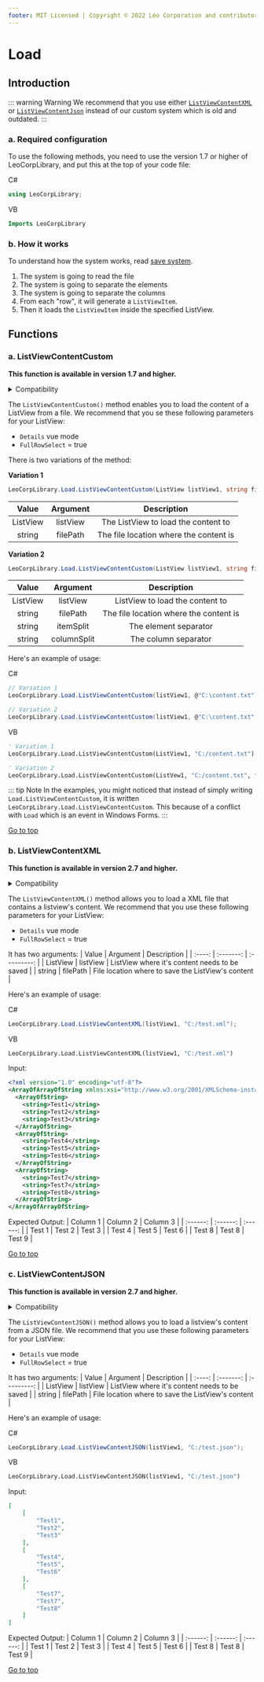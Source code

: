 ```yaml
---
footer: MIT Licensed | Copyright © 2022 Léo Corporation and contributors
---
```

# Load
## Introduction
::: warning Warning
We recommend that you use either [`ListViewContentXML`](#b-listviewcontentxml) or [`ListViewContentJson`](#c-listviewcontentjson) instead of our custom system which is old and outdated.
:::
### a. Required configuration

To use the following methods, you need to use the version 1.7 or higher of LeoCorpLibrary, and put this at the top of your code file:

C#
~~~ cs
using LeoCorpLibrary;
~~~
VB
~~~ vb
Imports LeoCorpLibrary
~~~
### b. How it works
To understand how the system works, read [save system](/save-in-a-file). 

1. The system is going to read the file
2. The system is going to separate the elements
3. The system is going to separate the columns
4. From each "row", it will generate a `ListViewItem`.
5. Then it loads the `ListViewItem` inside the specified ListView.
## Functions
### a. ListViewContentCustom
**This function is available in version 1.7 and higher.**

<details>
<summary>Compatibility</summary>

| Frameworks | LeoCorpLibrary | LeoCorpLibrary.Core |
| :-----: | :----------------: | :---------------------: |
| .NET 6 | ✔ | ❌ |
| .NET 5 | ✔ | ❌ |
| .NET Core 3.1 | ✔ | ❌ |
| .NET Framework 4.5 | ✔ | ❌ |


</details>

The `ListViewContentCustom()` method enables you to load the content of a ListView from a file.
We recommend that you se these following parameters for your ListView:

- ``Details`` vue mode
- ``FullRowSelect`` = true

There is two variations of the method:

**Variation 1**
~~~ cs
LeoCorpLibrary.Load.ListViewContentCustom(ListView listView1, string filePath) {...}
~~~
| Value | Argument | Description |
| :----: | :-------: | :---------: |
| ListView | listView | The ListView to load the content to |
| string | filePath | The file location where the content is |

**Variation 2**
~~~ cs
LeoCorpLibrary.Load.ListViewContentCustom(ListView listView1, string filePath, string itemSplit, string columnSplit) {...}
~~~
| Value | Argument | Description |
| :----: | :-------: | :---------: |
| ListView | listView | ListView to load the content to |
| string | filePath | The file location where the content is |
| string | itemSplit | The element separator |
| string | columnSplit | The column separator |

Here's an example of usage:

C#
~~~ cs
// Variation 1
LeoCorpLibrary.Load.ListViewContentCustom(listView1, @"C:\content.txt");

// Variation 2
LeoCorpLibrary.Load.ListViewContentCustom(listView1, @"C:\content.txt", "/*E*/", "/*C*/");
~~~
VB
~~~ vb
' Variation 1
LeoCorpLibrary.Load.ListViewContentCustom(ListView1, "C:/content.txt")

' Variation 2
LeoCorpLibrary.Load.ListViewContentCustom(ListVew1, "C:/content.txt", "/*E*/", "/*C*/")
~~~

::: tip Note
In the examples, you might noticed that instead of simply writing `Load.ListViewContentCustom`, it is written `LeoCorpLibrary.Load.ListViewContentCustom`. This because of a conflict with `Load` which is an event in Windows Forms.
:::

[Go to top](#load)
### b. ListViewContentXML
**This function is available in version 2.7 and higher.**

<details>
<summary>Compatibility</summary>

| Frameworks | LeoCorpLibrary | LeoCorpLibrary.Core |
| :-----: | :----------------: | :---------------------: |
| .NET 6 | ✔ | ❌ |
| .NET 5 | ✔ | ❌ |
| .NET Core 3.1 | ✔ | ❌ |
| .NET Framework 4.5 | ✔ | ❌ |

</details>

The `ListViewContentXML()` method allows you to load a XML file that contains a listview's content.
We recommend that you use these following parameters for your ListView:

- ``Details`` vue mode
- ``FullRowSelect`` = true

It has two arguments:
| Value | Argument | Description |
| :----: | :-------: | :---------: |
| ListView | listView | ListView where it's content needs to be saved |
| string | filePath | File location where to save the ListView's content |

Here's an example of usage:

C#
~~~ cs
LeoCorpLibrary.Load.ListViewContentXML(listView1, "C:/test.xml");
~~~
VB
~~~ vb
LeoCorpLibrary.Load.ListViewContentXML(listView1, "C:/test.xml")
~~~
Input:
~~~ xml
<?xml version="1.0" encoding="utf-8"?>
<ArrayOfArrayOfString xmlns:xsi="http://www.w3.org/2001/XMLSchema-instance" xmlns:xsd="http://www.w3.org/2001/XMLSchema">
  <ArrayOfString>
    <string>Test1</string>
    <string>Test2</string>
    <string>Test3</string>
  </ArrayOfString>
  <ArrayOfString>
    <string>Test4</string>
    <string>Test5</string>
    <string>Test6</string>
  </ArrayOfString>
  <ArrayOfString>
    <string>Test7</string>
    <string>Test7</string>
    <string>Test8</string>
  </ArrayOfString>
</ArrayOfArrayOfString>
~~~
Expected Output:
| Column 1 | Column 2 | Column 3 |
| :------: | :------: | :------: |
| Test 1 | Test 2 | Test 3 |
| Test 4 | Test 5 | Test 6 |
| Test 8 | Test 8 | Test 9 |

[Go to top](#load)
### c. ListViewContentJSON
**This function is available in version 2.7 and higher.**

<details>
<summary>Compatibility</summary>

| Frameworks | LeoCorpLibrary | LeoCorpLibrary.Core |
| :-----: | :----------------: | :---------------------: |
| .NET 6 | ✔ | ❌ |
| .NET 5 | ✔ | ❌ |
| .NET Core 3.1 | ✔ | ❌ |
| .NET Framework 4.5 | ❌ | ❌ |


</details>

The `ListViewContentJSON()` method allows you to load a listview's content from a JSON file.
We recommend that you use these following parameters for your ListView:

- ``Details`` vue mode
- ``FullRowSelect`` = true

It has two arguments:
| Value | Argument | Description |
| :----: | :-------: | :---------: |
| ListView | listView | ListView where it's content needs to be saved |
| string | filePath | File location where to save the ListView's content |

Here's an example of usage:

C#
~~~ cs
LeoCorpLibrary.Load.ListViewContentJSON(listView1, "C:/test.json");
~~~
VB
~~~ vb
LeoCorpLibrary.Load.ListViewContentJSON(listView1, "C:/test.json")
~~~
Input:
~~~ json
[
    [
        "Test1",
        "Test2",
        "Test3"
    ],
    [
        "Test4",
        "Test5",
        "Test6"
    ],
    [
        "Test7",
        "Test7",
        "Test8"
    ]
]
~~~
Expected Output:
| Column 1 | Column 2 | Column 3 |
| :------: | :------: | :------: |
| Test 1 | Test 2 | Test 3 |
| Test 4 | Test 5 | Test 6 |
| Test 8 | Test 8 | Test 9 |

[Go to top](#load)